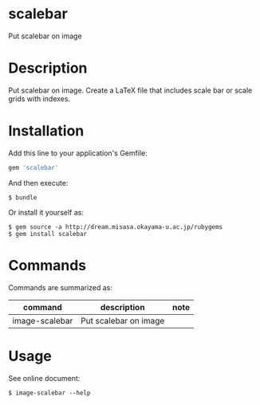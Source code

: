 # scalebar

Put scalebar on image

# Description

Put scalebar on image.  Create a LaTeX file that includes scale bar or
scale grids with indexes.

# Installation

Add this line to your application's Gemfile:

```ruby
gem 'scalebar'
```

And then execute:

    $ bundle

Or install it yourself as:

    $ gem source -a http://dream.misasa.okayama-u.ac.jp/rubygems
    $ gem install scalebar

# Commands

Commands are summarized as:

| command         | description           | note  |
| --------------- | --------------------- | ----- |
| image-scalebar  | Put scalebar on image |       |

# Usage

See online document:

    $ image-scalebar --help
